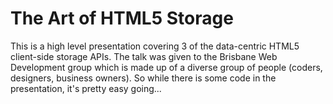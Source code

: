 # The Art of HTML5 Storage

This is a high level presentation covering 3 of the data-centric HTML5 client-side storage APIs. The talk was given to the Brisbane Web Development group which is made up of a diverse group of people (coders, designers, business owners). So while there is some code in the presentation, it's pretty easy going...